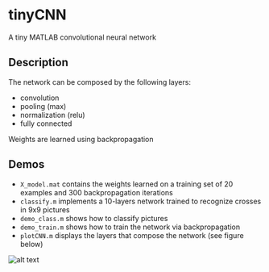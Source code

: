 # tinyCNN
A tiny MATLAB convolutional neural network

## Description

The network can be composed by the following layers:
* convolution
* pooling (max)
*  normalization (relu)
* fully connected 

Weights are learned using backpropagation

## Demos

* `X_model.mat` contains the weights learned on a training set of 20 examples and 300 backpropagation iterations
* `classify.m` implements a 10-layers network trained to recognize crosses in 9x9 pictures
* `demo_class.m` shows how to classify pictures
* `demo_train.m` shows how to train the network via backpropagation
* `plotCNN.m` displays the layers that compose the network (see figure below)

![alt text](https://github.com/tommasodreossi/tinyCNN/blob/master/plotCNN.png "plotCNN")

